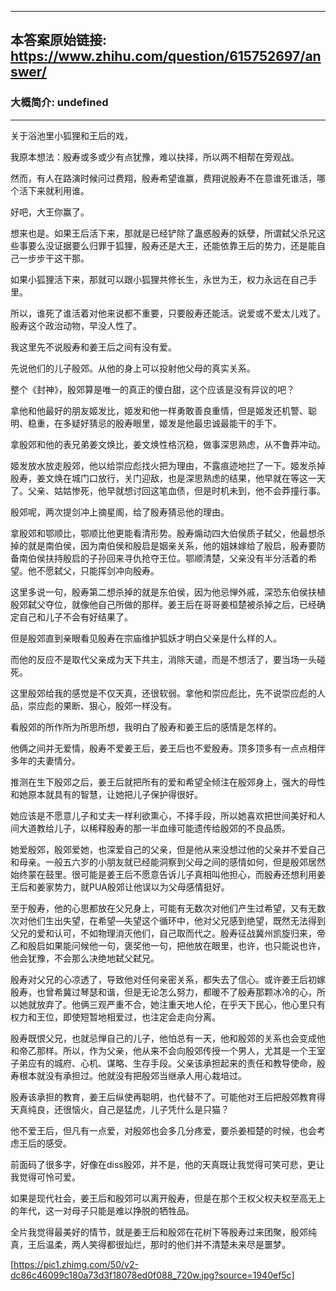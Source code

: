 ----------------------------------------
## 本答案原始链接: https://www.zhihu.com/question/615752697/answer/
### 大概简介: undefined
----------------------------------------
关于浴池里小狐狸和王后的戏，

我原本想法：殷寿或多或少有点犹豫，难以抉择，所以两不相帮在旁观战。

然而，有人在路演时候问过费翔，殷寿希望谁赢，费翔说殷寿不在意谁死谁活，哪个活下来就利用谁。

好吧，大王你赢了。

想来也是。如果王后活下来，那就是已经铲除了蛊惑殷寿的妖孽，所谓弑父杀兄这些事要么没证据要么归罪于狐狸，殷寿还是大王，还能依靠王后的势力，还是能自己一步步干这干那。

如果小狐狸活下来，那就可以跟小狐狸共修长生，永世为王，权力永远在自己手里。

所以，谁死了谁活着对他来说都不重要，只要殷寿还能活。说爱或不爱太儿戏了。殷寿这个政治动物，早没人性了。

我这里先不说殷寿和姜王后之间有没有爱。

先说他们的儿子殷郊。从他的身上可以投射他父母的真实关系。

整个《封神》，殷郊算是唯一的真正的傻白甜，这个应该是没有异议的吧？

拿他和他最好的朋友姬发比，姬发和他一样勇敢善良重情，但是姬发还机警、聪明、稳重，在多疑好猜忌的殷寿眼里，姬发是他最忠诚最能干的手下。

拿殷郊和他的表兄弟姜文焕比，姜文焕性格沉稳，做事深思熟虑，从不鲁莽冲动。

姬发放水放走殷郊，他以给崇应彪找火把为理由，不露痕迹地拦了一下。姬发杀掉殷寿，姜文焕在城门口放行，关门迎敌，也是深思熟虑的结果，他早就在等这一天了。父亲、姑姑惨死，他早就想讨回这笔血债，但是时机未到，他不会莽撞行事。

殷郊呢，两次提剑冲上摘星阁，给了殷寿猜忌他的理由。

拿殷郊和鄂顺比，鄂顺比他更能看清形势。殷寿煽动四大伯侯质子弑父，他最想杀掉的就是南伯侯，因为南伯侯和殷启是姻亲关系，他的姐妹嫁给了殷启，殷寿要防备南伯侯扶持殷启的子孙回来寻仇抢夺王位。鄂顺清楚，父亲没有半分活着的希望。他不愿弑父，只能挥剑冲向殷寿。

这里多说一句，殷寿第二想杀掉的就是东伯侯，因为他忌惮外戚，深恐东伯侯扶植殷郊弑父夺位，就像他自己所做的那样。姜王后在哥哥姜桓楚被杀掉之后，已经确定自己和儿子不会有好结果了。

但是殷郊直到亲眼看见殷寿在宗庙维护狐妖才明白父亲是什么样的人。

而他的反应不是取代父亲成为天下共主，消除天谴，而是不想活了，要当场一头碰死。

这里殷郊给我的感觉是不仅天真，还很软弱。拿他和崇应彪比，先不说崇应彪的人品，崇应彪的果断、狠心，殷郊一样没有。

看殷郊的所作所为所思所想，我明白了殷寿和姜王后的感情是怎样的。

他俩之间并无爱情，殷寿不爱姜王后，姜王后也不爱殷寿。顶多顶多有一点点相伴多年的夫妻情分。

推测在生下殷郊之后，姜王后就把所有的爱和希望全倾注在殷郊身上，强大的母性和她原本就具有的智慧，让她把儿子保护得很好。

她应该是不愿意儿子和丈夫一样利欲熏心，不择手段，所以她喜欢把世间美好和人间大道教给儿子，以稀释殷寿的那一半血缘可能遗传给殷郊的不良品质。

她爱殷郊，殷郊爱她，也深爱自己的父亲，但是他从来没想过他的父亲并不爱自己和母亲。一般五六岁的小朋友就已经能洞察到父母之间的感情如何，但是殷郊居然始终蒙在鼓里。很可能是姜王后不愿意告诉儿子真相叫他担心，而殷寿还想利用姜王后和姜家势力，就PUA殷郊让他误以为父母感情挺好。

至于殷寿，他的心思都放在父兄身上，可能有无数次对他们产生过希望，又有无数次对他们生出失望，在希望—失望这个循环中，他对父兄感到绝望，既然无法得到父兄的爱和认可，不如物理消灭他们，自己取而代之。殷寿征战冀州凯旋归来，帝乙和殷启如果能问候他一句，褒奖他一句，把他放在眼里，也许，也只能说也许，他会犹豫，不会那么决绝地弑父弑兄。

殷寿对父兄的心凉透了，导致他对任何亲密关系，都失去了信心。或许姜王后初嫁殷寿，也曾希冀过琴瑟和谐，但是无论怎么努力，都暖不了殷寿那颗冰冷的心，所以她就放弃了。他俩三观严重不合，她注重天地人伦，在乎天下民心，他心里只有权力和王位，即使短暂地相爱过，也注定会走向分离。

殷寿既恨父兄，也就忌惮自己的儿子，他怕总有一天，他和殷郊的关系也会变成他和帝乙那样。所以，作为父亲，他从来不会向殷郊传授一个男人，尤其是一个王室子弟应有的城府、心机、谋略、生存手段。父亲该承担起来的责任和教导使命，殷寿根本就没有承担过。他就没有把殷郊当继承人用心栽培过。

殷寿该承担的教育，姜王后纵使再聪明，也代替不了。可能他对王后把殷郊教育得天真纯良，还很恼火，自己是猛虎，儿子凭什么是只猫？

他不爱王后，但凡有一点爱，对殷郊也会多几分疼爱，要杀姜桓楚的时候，也会考虑王后的感受。

前面码了很多字，好像在diss殷郊，并不是，他的天真既让我觉得可笑可悲，更让我觉得可怜可爱。

如果是现代社会，姜王后和殷郊可以离开殷寿，但是在那个王权父权夫权至高无上的年代，这一对母子只能是难以挣脱的牺牲品。

全片我觉得最美好的情节，就是姜王后和殷郊在花树下等殷寿过来团聚，殷郊纯真，王后温柔，两人笑得都很灿烂，那时的他们并不清楚未来尽是噩梦。

[https://pic1.zhimg.com/50/v2-dc86c46099c180a73d3f18078ed0f088_720w.jpg?source=1940ef5c]

